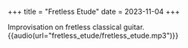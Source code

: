 +++
title = "Fretless Etude"
date = 2023-11-04
+++

Improvisation on fretless classical guitar.
{{audio(url="fretless_etude/fretless_etude.mp3")}}

